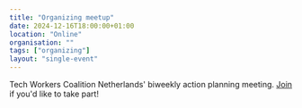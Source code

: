 ```yaml
---
title: "Organizing meetup"
date: 2024-12-16T18:00:00+01:00
location: "Online"
organisation: ""
tags: ["organizing"]
layout: "single-event"
---
```


Tech Workers Coalition Netherlands' biweekly action planning meeting. [Join](join) if you'd like to take part!
